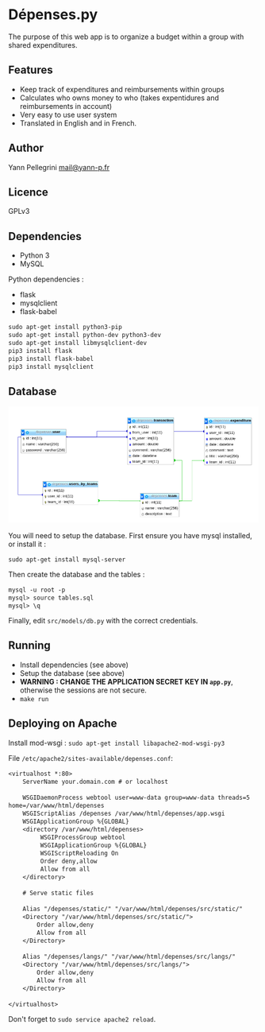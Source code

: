 # Dépenses.py

The purpose of this web app is to organize a budget within a group with shared expenditures.

## Features

 - Keep track of expenditures and reimbursements within groups
 - Calculates who owns money to who (takes expentidures and reimbursements in account)
 - Very easy to use user system
 - Translated in English and in French.

## Author
Yann Pellegrini <mail@yann-p.fr>

## Licence
GPLv3


## Dependencies

 - Python 3
 - MySQL

Python dependencies :

 - flask
 - mysqlclient
 - flask-babel

```
sudo apt-get install python3-pip
sudo apt-get install python-dev python3-dev
sudo apt-get install libmysqlclient-dev
pip3 install flask
pip3 install flask-babel
pip3 install mysqlclient
```

## Database

![schema](tables.png)

You will need to setup the database. First ensure you have mysql installed, or install it :

```
sudo apt-get install mysql-server
```

Then create the database and the tables :

```
mysql -u root -p
mysql> source tables.sql
mysql> \q
```

Finally, edit `src/models/db.py` with the correct credentials.



## Running

 - Install dependencies (see above)
 - Setup the database (see above)
 - **WARNING : CHANGE THE APPLICATION SECRET KEY IN `app.py`**, otherwise the sessions are not secure.
 - `make run`

## Deploying on Apache

Install mod-wsgi : `sudo apt-get install libapache2-mod-wsgi-py3`


File `/etc/apache2/sites-available/depenses.conf`:

```
<virtualhost *:80>
    ServerName your.domain.com # or localhost

    WSGIDaemonProcess webtool user=www-data group=www-data threads=5 home=/var/www/html/depenses
    WSGIScriptAlias /depenses /var/www/html/depenses/app.wsgi
    WSGIApplicationGroup %{GLOBAL}
    <directory /var/www/html/depenses>
         WSGIProcessGroup webtool
         WSGIApplicationGroup %{GLOBAL}
         WSGIScriptReloading On
         Order deny,allow
         Allow from all
    </directory>

    # Serve static files

    Alias "/depenses/static/" "/var/www/html/depenses/src/static/"
    <Directory "/var/www/html/depenses/src/static/">
        Order allow,deny
        Allow from all
    </Directory>

    Alias "/depenses/langs/" "/var/www/html/depenses/src/langs/"
    <Directory "/var/www/html/depenses/src/langs/">
        Order allow,deny
        Allow from all
    </Directory>

</virtualhost>
```

Don't forget to `sudo service apache2 reload`.

